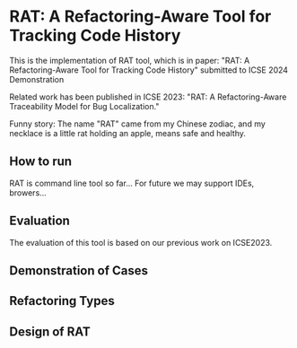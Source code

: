 # RAT: A Refactoring-Aware Tool for Tracking Code History
This is the implementation of RAT tool, which is in paper: "RAT: A Refactoring-Aware Tool for Tracking Code History" submitted to ICSE 2024 Demonstration

Related work has been published in ICSE 2023: "RAT: A Refactoring-Aware Traceability Model for Bug Localization."

Funny story: The name "RAT" came from my Chinese zodiac, and my necklace is a little rat holding an apple, means safe and healthy.

<h2 id="1"> How to run </h2>
RAT is command line tool so far... For future we may support IDEs, browers...

<h2 id="2"> Evaluation </h2>
The evaluation of this tool is based on our previous work on ICSE2023.
<h2 id="3"> Demonstration of Cases</h2>
<h2 id="4"> Refactoring Types</h2>
<h2 id="4"> Design of RAT </h2>
